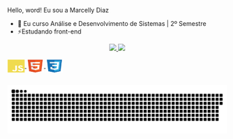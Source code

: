 Hello, word! Eu sou a Marcelly Diaz

- 🔭 Eu curso Análise e Desenvolvimento de Sistemas | 2º Semestre
- ⚡Estudando front-end

<div align="center">
  <a href="https://github.com/marcellydiazz">
  <img height="150em" src="https://github-readme-stats.vercel.app/api?username=marcellydiazz&show_icons=false&theme=dracula&include_all_commits=false&count_private=true"/>
  <img height="150em" src="https://github-readme-stats.vercel.app/api/top-langs/?username=marcellydiazz&layout=compact&langs_count=7&theme=dracula"/>
</div>
<div style="display: inline_block"><br>
  <img align="center" alt="Marcelly-Js" height="30" width="40" src="https://raw.githubusercontent.com/devicons/devicon/master/icons/javascript/javascript-plain.svg">
  <img align="center" alt="Marcelly-HTML" height="30" width="40" src="https://raw.githubusercontent.com/devicons/devicon/master/icons/html5/html5-original.svg">
  <img align="center" alt="Marcelly-CSS" height="30" width="40" src="https://raw.githubusercontent.com/devicons/devicon/master/icons/css3/css3-original.svg">
  
</div>
  
  ##

 
  ![snake gif](https://github.com/marcellydiazz/marcellydiazz/blob/output/github-contribution-grid-snake.svg)
 
</div>
